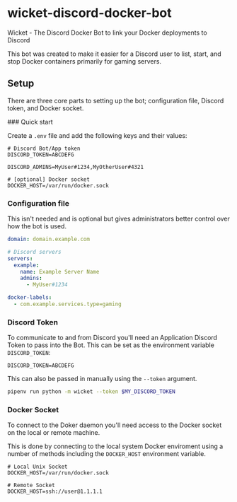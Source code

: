 # wicket-discord-docker-bot

Wicket - The Discord Docker Bot to link your Docker deployments to Discord

This bot was created to make it easier for a Discord user to list, start, and stop Docker containers primarily for gaming servers.


## Setup

There are three core parts to setting up the bot; configuration file, Discord token, and Docker socket.

### Quick start

Create a `.env` file and add the following keys and their values:

```env
# Discord Bot/App token
DISCORD_TOKEN=ABCDEFG

DISCORD_ADMINS=MyUser#1234,MyOtherUser#4321

# [optional] Docker socket
DOCKER_HOST=/var/run/docker.sock
```


### Configuration file

This isn't needed and is optional but gives administrators better control over how the bot is used.

```yml
domain: domain.example.com

# Discord servers
servers:
  example:
    name: Example Server Name
    admins:
      - MyUser#1234

docker-labels:
  - com.example.services.type=gaming

```

### Discord Token

To communicate to and from Discord you'll need an Application Discord Token to pass into the Bot.
This can be set as the environment variable `DISCORD_TOKEN`:

```
DISCORD_TOKEN=ABCDEFG
```

This can also be passed in manually using the `--token` argument.

```bash
pipenv run python -m wicket --token $MY_DISCORD_TOKEN
```

### Docker Socket

To connect to the Doker daemon you'll need access to the Docker socket on the local or remote machine.

This is done by connecting to the local system Docker enviroment using a number of methods including the `DOCKER_HOST` environment variable.

```env
# Local Unix Socket
DOCKER_HOST=/var/run/docker.sock

# Remote Socket
DOCKER_HOST=ssh://user@1.1.1.1

```
